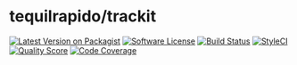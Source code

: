
# tequilrapido/trackit

[![Latest Version on Packagist](https://img.shields.io/packagist/v/tequilarapido/trackit.svg?style=flat-square)](https://packagist.org/packages/tequilarapido/trackit)
[![Software License](https://img.shields.io/badge/license-MIT-brightgreen.svg?style=flat-square)](LICENSE.md)
[![Build Status](https://img.shields.io/travis/tequilarapido/trackit/master.svg?style=flat-square)](https://travis-ci.org/tequilarapido/trackit)
[![StyleCI](https://styleci.io/repos/124567289/shield)](https://styleci.io/repos/124567289)
[![Quality Score](https://img.shields.io/scrutinizer/g/tequilarapido/trackit.svg?style=flat-square)](https://scrutinizer-ci.com/g/tequilarapido/trackit)
[![Code Coverage](https://img.shields.io/scrutinizer/coverage/g/tequilarapido/trackit/master.svg?style=flat-square)](https://scrutinizer-ci.com/g/tequilarapido/trackit/?branch=master)